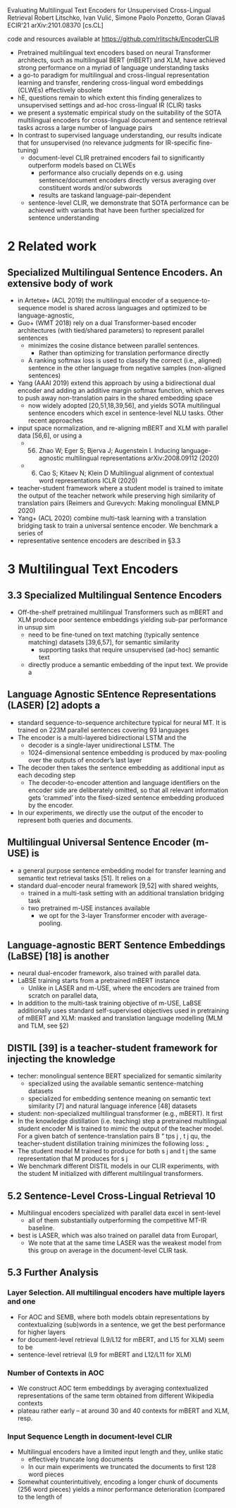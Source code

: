 Evaluating Multilingual Text Encoders for Unsupervised Cross-Lingual Retrieval
Robert Litschko, Ivan Vulić, Simone Paolo Ponzetto, Goran Glavaš
ECIR'21 arXiv:2101.08370 [cs.CL]

code and resources available at https://github.com/rlitschk/EncoderCLIR

* Pretrained multilingual text encoders based on neural Transformer architects,
  such as multilingual BERT (mBERT) and XLM, have achieved strong performance
  on a myriad of language understanding tasks
* a go-to paradigm for multilingual and cross-lingual representation learning
  and transfer, rendering
  cross-lingual word embeddings (CLWEs) effectively obsolete
* hE, questions remain to which extent this finding generalizes to
  unsupervised settings and ad-hoc cross-lingual IR (CLIR) tasks
* we present a systematic empirical study on the suitability of the SOTA
  multilingual encoders for cross-lingual document and sentence retrieval tasks
  across a large number of language pairs
* In contrast to supervised language understanding, our results indicate that
  for unsupervised (no relevance judgments for IR-specific fine-tuning)
  * document-level CLIR pretrained encoders fail to significantly outperform
    models based on CLWEs
    * performance also crucially depends on e.g. using sentence/document
      encoders directly versus averaging over constituent words and/or
      subwords
    * results are taskand language-pair-dependent
  * sentence-level CLIR, we demonstrate that SOTA performance can be achieved
    with variants that have been further specialized for sentence understanding

# 2 Related work

## Specialized Multilingual Sentence Encoders. An extensive body of work

* in Artetxe+ (ACL 2019) the multilingual encoder of a sequence-to-sequence
  model is shared across languages and optimized to be language-agnostic, 
* Guo+ (WMT 2018) rely on a dual Transformer-based encoder architectures
  (with tied/shared parameters) to represent parallel sentences
  * minimizes the cosine distance between parallel sentences. 
    * Rather than optimizing for translation performance directly
  * A ranking softmax loss is used to classify the correct (i.e., aligned)
    sentence in the other language from negative samples (non-aligned sentences)
* Yang (AAAI 2019) extend this approach by using a bidirectional dual encoder
  and adding an additive margin softmax function, which 
  serves to push away non-translation pairs in the shared embedding space
  * now widely adopted [20,51,18,39,56], and yields SOTA multilingual sentence
    encoders which excel in sentence-level NLU tasks.  Other recent approaches
* input space normalization, and re-aligning mBERT and XLM with parallel data
  [56,6], or using a 
  * 56. Zhao W; Eger S; Bjerva J; Augenstein I.
    Inducing language-agnostic multilingual representations
    arXiv:2008.09112 (2020)
  * 6. Cao S; Kitaev N; Klein D
    Multilingual alignment of contextual word representations
    ICLR (2020)
* teacher-student framework where a student model is trained to imitate the
  output of the teacher network while preserving high similarity of
  translation pairs (Reimers and Gurevych: Making monolingual EMNLP 2020)
* Yang+ (ACL 2020) combine multi-task learning with a translation bridging
  task to train a universal sentence encoder. We benchmark a series of 
* representative sentence encoders are described in §3.3

# 3 Multilingual Text Encoders

## 3.3 Specialized Multilingual Sentence Encoders

* Off-the-shelf pretrained multilingual Transformers such as mBERT and XLM
  produce poor sentence embeddings yielding sub-par performance in unsup sim
  * need to be fine-tuned on text matching (typically sentence matching)
    datasets [39,6,57], for semantic similarity 
    * supporting tasks that require unsupervised (ad-hoc) semantic text
  * directly produce a semantic embedding of the input text. We provide a

## Language Agnostic SEntence Representations (LASER) [2] adopts a 

* standard sequence-to-sequence architecture typical for neural MT. It is
  trained on 223M parallel sentences covering 93 languages
* The encoder is a multi-layered bidirectional LSTM and the 
  * decoder is a single-layer unidirectional LSTM. The 
  * 1024-dimensional sentence embedding is produced by max-pooling over the
    outputs of encoder’s last layer
* The decoder then takes the sentence embedding as additional input as each
  decoding step
  * The decoder-to-encoder attention and language identifiers on the encoder
    side are deliberately omitted, so that all relevant information gets
    ‘crammed’ into the fixed-sized sentence embedding produced by the encoder.
* In our experiments, we directly use the output of the encoder to represent
  both queries and documents.

## Multilingual Universal Sentence Encoder (m-USE) is 

* a general purpose sentence embedding model for transfer learning and
  semantic text retrieval tasks [51]. It relies on a 
* standard dual-encoder neural framework [9,52] with shared weights, 
  * trained in a multi-task setting with an additional translation bridging
    task
  * two pretrained m-USE instances available 
    * we opt for the 3-layer Transformer encoder with average-pooling.  

## Language-agnostic BERT Sentence Embeddings (LaBSE) [18] is another 

* neural dual-encoder framework, also trained with parallel data. 
* LaBSE training starts from a pretrained mBERT instance
  * Unlike in LASER and m-USE, where the encoders are trained from scratch on
    parallel data, 
* In addition to the multi-task training objective of m-USE, LaBSE
  additionally uses standard self-supervised objectives used in pretraining of
  mBERT and XLM: masked and translation language modelling (MLM and TLM, see §2)

## DISTIL [39] is a teacher-student framework for injecting the knowledge

* techer: monolingual sentence BERT specialized for semantic similarity 
  * specialized using the available semantic sentence-matching datasets
  * specialized for embedding sentence meaning on semantic text similarity [7]
    and natural language inference [48] datasets
* student: non-specialized multilingual transformer (e.g., mBERT).  It first
* In the knowledge distillation (i.e. teaching) step a pretrained multilingual student
  encoder M is trained to mimic the output of the teacher model. For a given
  batch of sentence-translation pairs B “ tps j , t j qu, the teacher-student
  distillation training minimizes the following loss: „
* The student model M trained to produce for both s j and t j the same
  representation that M produces for s j
* We benchmark different DISTIL models in our CLIR experiments, with the
  student M initialized with different multilingual transformers.

## 5.2 Sentence-Level Cross-Lingual Retrieval 10

* Multilingual encoders specialized with parallel data excel in sent-level
  * all of them substantially outperforming the competitive MT-IR baseline.
* best is LASER, which was also trained on parallel data from Europarl,
  * We note that at the same time LASER was the weakest model from this group
    on average in the document-level CLIR task.

## 5.3 Further Analysis

### Layer Selection. All multilingual encoders have multiple layers and one

* For AOC and SEMB, where both models obtain representations by
  contextualizing (sub)words in a sentence, we get the best performance for
  higher layers 
* for document-level retrieval (L9/L12 for mBERT, and L15 for XLM) seem to be
* sentence-level retrieval (L9 for mBERT and L12/L11 for XLM)

### Number of Contexts in AOC

* We construct AOC term embeddings by averaging contextualized representations
  of the same term obtained from different Wikipedia contexts
* plateau rather early – at around 30 and 40 contexts for mBERT and XLM, resp.

### Input Sequence Length in document-level CLIR

* Multilingual encoders have a limited input length and they, unlike static
  * effectively truncate long documents
  * In our main experiments we truncated the documents to first 128 word pieces 
* Somewhat counterintuitively, encoding a longer chunk of documents (256 word
  pieces) yields a minor performance deterioration (compared to the length of

